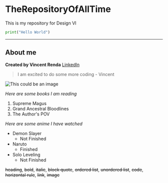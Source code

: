 # TheRepositoryOfAllTime
This is my repository for Design VI

```py
print("Hello World")
```
---
## About me
**Created by Vincent Renda** [LinkedIn](https://www.linkedin.com/in/vincent-renda/)
> I am excited to do some more coding - Vincent

![This could be an image](https://www.stevens.edu/favicon/mstile-150x150.png)

*Here are some books I am reading*

1. Supreme Magus
2. Grand Ancestral Bloodlines
3. The Author's POV

*Here are some anime I have watched*

- Demon Slayer
  + Not Finished
- Naruto
  + Finished
- Solo Leveling
  + Not Finished

~~heading~~, ~~bold~~, ~~italic~~, ~~block quote~~, ~~ordered list~~, ~~unordered list~~, ~~code~~, ~~horizontal rule~~, ~~link~~, ~~image~~
